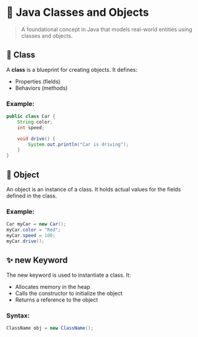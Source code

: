 <!-- class.md -->

# 📘 Java Classes and Objects

> A foundational concept in Java that models real-world entities using classes and objects.

## 🧱 Class

A **class** is a blueprint for creating objects. It defines:
- Properties (fields)
- Behaviors (methods)

### Example:
```java
public class Car {
    String color;
    int speed;

    void drive() {
        System.out.println("Car is driving");
    }
}
```
## 🚗 Object

An object is an instance of a class. It holds actual values for the fields defined in the class.

### Example:
```java
Car myCar = new Car();
myCar.color = "Red";
myCar.speed = 100;
myCar.drive();
```

## ✨ new Keyword

The new keyword is used to instantiate a class. It:
- Allocates memory in the heap
- Calls the constructor to initialize the object
- Returns a reference to the object

### Syntax:
```java
ClassName obj = new ClassName();
```



